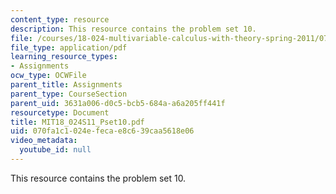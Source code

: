 ```yaml
---
content_type: resource
description: This resource contains the problem set 10.
file: /courses/18-024-multivariable-calculus-with-theory-spring-2011/070fa1c1024efecae8c639caa5618e06_MIT18_024S11_Pset10.pdf
file_type: application/pdf
learning_resource_types:
- Assignments
ocw_type: OCWFile
parent_title: Assignments
parent_type: CourseSection
parent_uid: 3631a006-d0c5-bcb5-684a-a6a205ff441f
resourcetype: Document
title: MIT18_024S11_Pset10.pdf
uid: 070fa1c1-024e-feca-e8c6-39caa5618e06
video_metadata:
  youtube_id: null
---
```

This resource contains the problem set 10.


